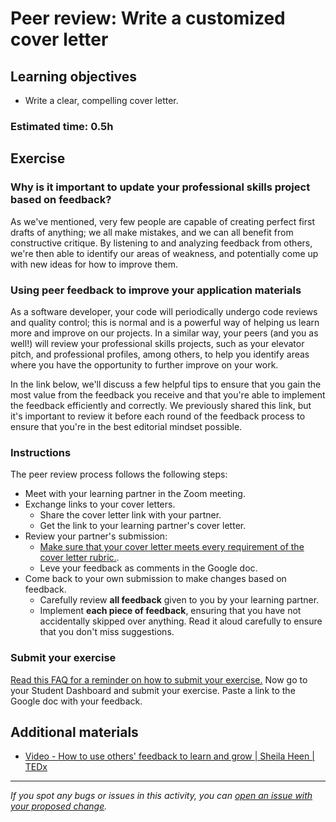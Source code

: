#  **Peer review: Write a customized cover letter**

## Learning objectives

- Write a clear, compelling cover letter.

### Estimated time: 0.5h

## Exercise

### Why is it important to update your professional skills project based on feedback?

As we've mentioned, very few people are capable of creating perfect first drafts of anything; we all make mistakes, and we can all benefit from constructive critique. By listening to and analyzing feedback from others, we're then able to identify our areas of weakness, and potentially come up with new ideas for how to improve them.

### Using peer feedback to improve your application materials

As a software developer, your code will periodically undergo code reviews and quality control; this is normal and is a powerful way of helping us learn more and improve on our projects. In a similar way, your peers (and you as well!) will review your professional skills projects, such as your elevator pitch, and professional profiles, among others, to help you identify areas where you have the opportunity to further improve on your work. 

In the link below, we'll discuss a few helpful tips to ensure that you gain the most value from the feedback you receive and that you're able to implement the feedback efficiently and correctly. We previously shared this link, but it's important to review it before each round of the feedback process to ensure that you're in the best editorial mindset possible.


### Instructions 

The peer review process follows the following steps:
- Meet with your learning partner in the Zoom meeting.
- Exchange links to your cover letters.
    - Share the cover letter link with your partner.
    - Get the link to your learning partner's cover letter.
- Review your partner's submission:
    - [Make sure that your cover letter meets every requirement of the cover letter rubric.](https://docs.google.com/document/d/1kiQP_QOxy2Opklleet37kCXbB8uRndRPumtfzKtR9N0/edit).
    - Leve your feedback as comments in the Google doc.
- Come back to your own submission to make changes based on feedback.
    - Carefully review **all feedback** given to you by your learning partner.
    - Implement **each piece of feedback**, ensuring that you have not accidentally skipped over anything. Read it aloud carefully to ensure that you don't miss suggestions.


### Submit your exercise
[Read this FAQ for a reminder on how to submit your exercise.](https://microverse.zendesk.com/hc/en-us/articles/360061344234)
Now go to your Student Dashboard and submit your exercise.
Paste a link to the Google doc with your feedback.

## Additional materials

- [Video - How to use others' feedback to learn and grow | Sheila Heen | TEDx](https://www.youtube.com/watch?v=FQNbaKkYk_Q)


------

_If you spot any bugs or issues in this activity, you can [open an issue with your proposed change](https://github.com/microverseinc/curriculum-transversal-skills/blob/main/git-github/articles/open_issue.md)._
